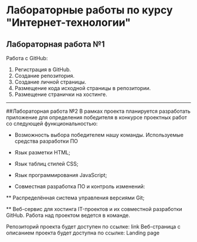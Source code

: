 # Лабораторные работы по курсу "Интернет-технологии"
## Лабораторная работа №1
Работа с GitHub:
1. Регистрация в GitHub.
2. Создание репозитория.
3. Создание личной страницы.
4. Размещение кода исходной страницы в репозитории.
5. Размещение странички на хостинге.
___
##Лабораторная работа №2
В рамках проекта планируется разработать приложение для определения победителя в конкурсе проектных работ со следующей функциональностью:
* Возможность выбора победителем нашу команды.
Используемые средства разработки ПО

* Язык разметки HTML;

* Язык таблиц стилей CSS;

* Язык программирования JavaScript;

* Совместная разработка ПО и контроль изменений:

** Распределённая система управления версиями Git;

** Веб-сервис для хостинга IT-проектов и их совместной разработки GitHub.
Работа над проектом ведется в команде.

Репозиторий проекта будет доступен по ссылке: link
Веб-страница с описанием проекта будет доступна по ссылке: Landing page
